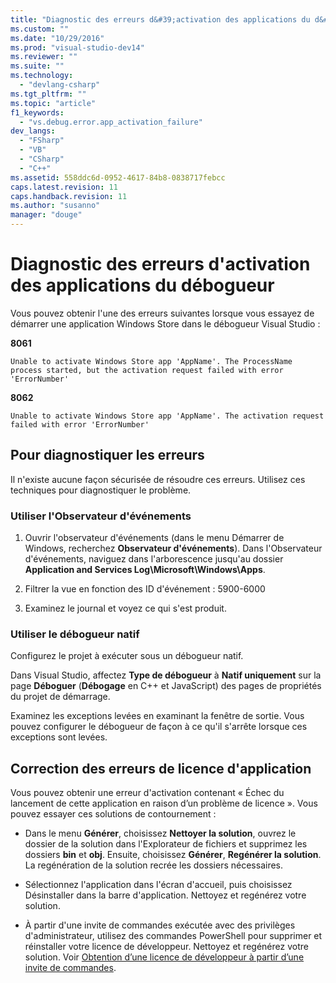 ```yaml
---
title: "Diagnostic des erreurs d&#39;activation des applications du d&#233;bogueur | Microsoft Docs"
ms.custom: ""
ms.date: "10/29/2016"
ms.prod: "visual-studio-dev14"
ms.reviewer: ""
ms.suite: ""
ms.technology: 
  - "devlang-csharp"
ms.tgt_pltfrm: ""
ms.topic: "article"
f1_keywords: 
  - "vs.debug.error.app_activation_failure"
dev_langs: 
  - "FSharp"
  - "VB"
  - "CSharp"
  - "C++"
ms.assetid: 558ddc6d-0952-4617-84b8-0838717febcc
caps.latest.revision: 11
caps.handback.revision: 11
ms.author: "susanno"
manager: "douge"
---
```

# Diagnostic des erreurs d&#39;activation des applications du d&#233;bogueur
Vous pouvez obtenir l'une des erreurs suivantes lorsque vous essayez de démarrer une application Windows Store dans le débogueur Visual Studio :  
  
 **8061**  
  
```  
Unable to activate Windows Store app 'AppName'. The ProcessName process started, but the activation request failed with error 'ErrorNumber'  
```  
  
 **8062**  
  
```  
Unable to activate Windows Store app 'AppName'. The activation request failed with error 'ErrorNumber'  
```  
  
## Pour diagnostiquer les erreurs  
 Il n'existe aucune façon sécurisée de résoudre ces erreurs.  Utilisez ces techniques pour diagnostiquer le problème.  
  
### Utiliser l'Observateur d'événements  
  
1.  Ouvrir l'observateur d'événements \(dans le menu Démarrer de Windows, recherchez **Observateur d'événements**\).  Dans l'Observateur d'événements, naviguez dans l'arborescence jusqu'au dossier **Application and Services Log\\Microsoft\\Windows\\Apps**.  
  
2.  Filtrer la vue en fonction des ID d'événement : 5900\-6000  
  
3.  Examinez le journal et voyez ce qui s'est produit.  
  
### Utiliser le débogueur natif  
 Configurez le projet à exécuter sous un débogueur natif.  
  
 Dans Visual Studio, affectez **Type de débogueur** à **Natif uniquement** sur la page **Déboguer** \(**Débogage** en C\+\+ et JavaScript\) des pages de propriétés du projet de démarrage.  
  
 Examinez les exceptions levées en examinant la fenêtre de sortie.  Vous pouvez configurer le débogueur de façon à ce qu'il s'arrête lorsque ces exceptions sont levées.  
  
## Correction des erreurs de licence d'application  
 Vous pouvez obtenir une erreur d'activation contenant « Échec du lancement de cette application en raison d’un problème de licence ». Vous pouvez essayer ces solutions de contournement :  
  
-   Dans le menu **Générer**, choisissez **Nettoyer la solution**, ouvrez le dossier de la solution dans l'Explorateur de fichiers et supprimez les dossiers **bin** et **obj**.  Ensuite, choisissez **Générer**, **Regénérer la solution**.  La regénération de la solution recrée les dossiers nécessaires.  
  
-   Sélectionnez l'application dans l'écran d'accueil, puis choisissez Désinstaller dans la barre d'application.  Nettoyez et regénérez votre solution.  
  
-   À partir d'une invite de commandes exécutée avec des privilèges d'administrateur, utilisez des commandes PowerShell pour supprimer et réinstaller votre licence de développeur.  Nettoyez et regénérez votre solution.  Voir [Obtention d’une licence de développeur à partir d’une invite de commandes](http://msdn.microsoft.com/library/windows/apps/Hh974578.aspx#getting_a_developer_license_at_a_command_prompt).